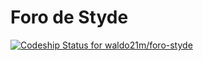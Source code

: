 # Foro de Styde

[ ![Codeship Status for waldo21m/foro-styde](https://app.codeship.com/projects/d42b61c0-dfdf-0136-622e-56a17ca04424/status?branch=master)](https://app.codeship.com/projects/318434)